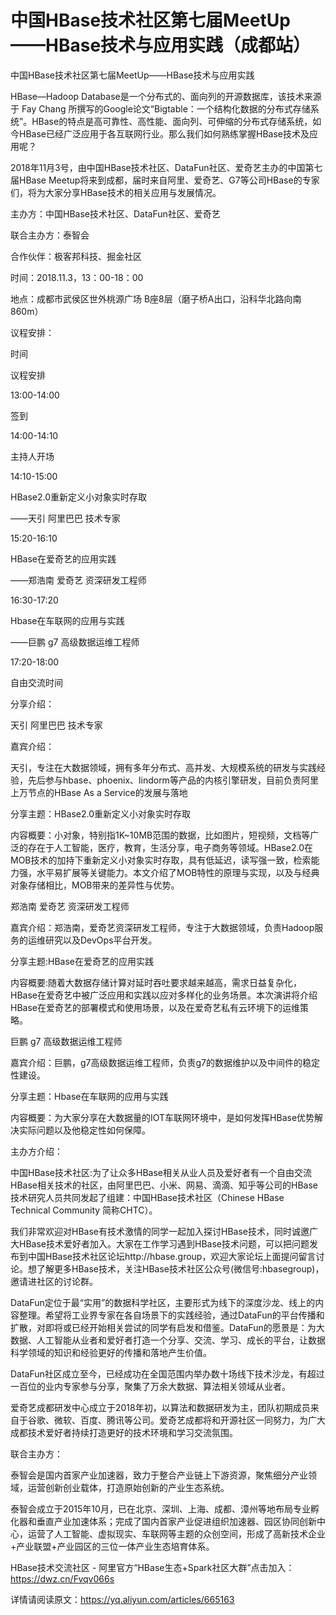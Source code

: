 # 中国HBase技术社区第七届MeetUp ——HBase技术与应用实践（成都站）

中国HBase技术社区第七届MeetUp——HBase技术与应用实践

HBase—Hadoop Database是一个分布式的、面向列的开源数据库，该技术来源于 Fay Chang 所撰写的Google论文“Bigtable：一个结构化数据的分布式存储系统”。HBase的特点是高可靠性、高性能、面向列、可伸缩的分布式存储系统，如今HBase已经广泛应用于各互联网行业。那么我们如何熟练掌握HBase技术及应用呢？

2018年11月3号，由中国HBase技术社区、DataFun社区、爱奇艺主办的中国第七届HBase Meetup将来到成都，届时来自阿里、爱奇艺、G7等公司HBase的专家们，将为大家分享HBase技术的相关应用与发展情况。

主办方：中国HBase技术社区、DataFun社区、爱奇艺

联合主办方：泰智会

合作伙伴：极客邦科技、掘金社区

时间：2018.11.3，13：00-18：00

地点：成都市武侯区世外桃源广场 B座8层（磨子桥A出口，沿科华北路向南860m）

议程安排：

时间

议程安排

13:00-14:00

签到

14:00-14:10

主持人开场

14:10-15:00

HBase2.0重新定义小对象实时存取

——天引 阿里巴巴 技术专家

15:20-16:10

HBase在爱奇艺的应用实践

——郑浩南 爱奇艺 资深研发工程师

16:30-17:20

Hbase在车联网的应用与实践

——巨鹏 g7 高级数据运维工程师

17:20-18:00

自由交流时间

分享介绍：

天引 阿里巴巴 技术专家

嘉宾介绍：

天引，专注在大数据领域，拥有多年分布式、高并发、大规模系统的研发与实践经验，先后参与hbase、phoenix、lindorm等产品的内核引擎研发，目前负责阿里上万节点的HBase As a Service的发展与落地

分享主题：HBase2.0重新定义小对象实时存取

内容概要：小对象，特别指1K~10MB范围的数据，比如图片，短视频，文档等广泛的存在于人工智能，医疗，教育，生活分享，电子商务等领域。HBase2.0在MOB技术的加持下重新定义小对象实时存取，具有低延迟，读写强一致，检索能力强，水平易扩展等关键能力。本文介绍了MOB特性的原理与实现，以及与经典对象存储相比，MOB带来的差异性与优势。

郑浩南 爱奇艺 资深研发工程师

嘉宾介绍：郑浩南，爱奇艺资深研发工程师，专注于大数据领域，负责Hadoop服务的运维研究以及DevOps平台开发。

分享主题:HBase在爱奇艺的应用实践

内容概要:随着大数据存储计算对延时吞吐要求越来越高，需求日益复杂化，HBase在爱奇艺中被广泛应用和实践以应对多样化的业务场景。本次演讲将介绍HBase在爱奇艺的部署模式和使用场景，以及在爱奇艺私有云环境下的运维策略。

巨鹏 g7 高级数据运维工程师

嘉宾介绍：巨鹏，g7高级数据运维工程师，负责g7的数据维护以及中间件的稳定性建设。

分享主题：Hbase在车联网的应用与实践

内容概要：为大家分享在大数据量的IOT车联网环境中，是如何发挥HBase优势解决实际问题以及他稳定性如何保障。

主办方介绍：

中国HBase技术社区:为了让众多HBase相关从业人员及爱好者有一个自由交流HBase相关技术的社区，由阿里巴巴、小米、网易、滴滴、知乎等公司的HBase技术研究人员共同发起了组建：中国HBase技术社区（Chinese HBase Technical Community 简称CHTC）。

我们非常欢迎对HBase有技术激情的同学一起加入探讨HBase技术，同时诚邀广大HBase技术爱好者加入。大家在工作学习遇到HBase技术问题，可以把问题发布到中国HBase技术社区论坛http://hbase.group，欢迎大家论坛上面提问留言讨论。想了解更多HBase技术，关注HBase技术社区公众号(微信号:hbasegroup)，邀请进社区的讨论群。

DataFun定位于最“实用”的数据科学社区，主要形式为线下的深度沙龙、线上的内容整理。希望将工业界专家在各自场景下的实践经验，通过DataFun的平台传播和扩散，对即将或已经开始相关尝试的同学有启发和借鉴。DataFun的愿景是：为大数据、人工智能从业者和爱好者打造一个分享、交流、学习、成长的平台，让数据科学领域的知识和经验更好的传播和落地产生价值。

DataFun社区成立至今，已经成功在全国范围内举办数十场线下技术沙龙，有超过一百位的业内专家参与分享，聚集了万余大数据、算法相关领域从业者。

爱奇艺成都研发中心成立于2018年初，以算法和数据研发为主，团队初期成员来自于谷歌、微软、百度、腾讯等公司。爱奇艺成都将和开源社区一同努力，为广大成都技术爱好者持续打造更好的技术环境和学习交流氛围。

联合主办方：

泰智会是国内首家产业加速器，致力于整合产业链上下游资源，聚焦细分产业领域，运营创新创业载体，打造原始创新的产业生态系统。

泰智会成立于2015年10月，已在北京、深圳、上海、成都、漳州等地布局专业孵化器和垂直产业加速体系；完成了国内首家产业促进组织加速器、园区协同创新中心，运营了人工智能、虚拟现实、车联网等主题的众创空间，形成了高新技术企业+产业联盟+产业园区的三位一体产业生态培育体系。

HBase技术交流社区 - 阿里官方“HBase生态+Spark社区大群”点击加入：https://dwz.cn/Fvqv066s

详情请阅读原文：https://yq.aliyun.com/articles/665163
